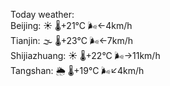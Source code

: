 Today weather:  
Beijing: ☀️   🌡️+21°C 🌬️←4km/h  
Tianjin: 🌫  🌡️+23°C 🌬️←7km/h  
Shijiazhuang: ☀️   🌡️+22°C 🌬️→11km/h  
Tangshan: 🌦   🌡️+19°C 🌬️↙4km/h  
